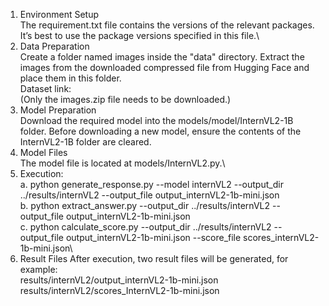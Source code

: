 1. Environment Setup\
   The requirement.txt file contains the versions of the relevant packages. It’s best to use the package versions specified in this file.\
2. Data Preparation\
   Create a folder named images inside the "data" directory. Extract the images from the downloaded compressed file from Hugging Face and place them in this folder.\
   Dataset link:\
   (Only the images.zip file needs to be downloaded.)
3. Model Preparation\
   Download the required model into the models/model/InternVL2-1B folder.
   Before downloading a new model, ensure the contents of the InternVL2-1B folder are cleared.
4. Model Files\
   The model file is located at models/InternVL2.py.\
5. Execution:\
   a. python generate_response.py --model internVL2 --output_dir ../results/internVL2 --output_file output_internVL2-1b-mini.json\
   b. python extract_answer.py --output_dir ../results/internVL2 --output_file output_internVL2-1b-mini.json\
   c. python calculate_score.py --output_dir ../results/internVL2 --output_file output_internVL2-1b-mini.json --score_file scores_internVL2-1b-mini.json\
7. Result Files
   After execution, two result files will be generated, for example:\
   results/internVL2/output_internVL2-1b-mini.json\
   results/internVL2/scores_InternVL2-1b-mini.json

